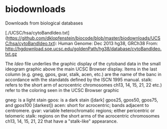 biodownloads
============

Downloads from biological databases


[./UCSC/hsa/cytoBandIdeo.txt] (https://github.com/dklopfenstein/biocode/blob/master/biodownloads/UCSC/hsa/cytoBandIdeo.txt):
Human Genome: Dec 2013 hg38, GRCh38
From: http://hgdownload.soe.ucsc.edu/goldenPath/hg38/database/cytoBandIdeo.txt.gz

The *Ideo* file underlies the graphic display of the cytoband data in the small ideogram graphic above the main UCSC Browser display. Items in the last column (e.g. gneg, gpos, gvar, stalk, acen,
etc.) are the name of the banc in accordance with the standatds defined by the ISCN 1995 manual.
stalk: refers to the short arm of acrocentric chromosomes ch13, 14, 15, 21, 22
etc.) refer to the coloring seen in the UCSC Browser graphic

gneg: is a light stain
gpos: is a dark stain ([dark] gpos25, gpos50, gpos75, and gpos100 [darkest])
acen: short for acrocentric; bands adjacent to centromere.
gvar: variable heterochromatic regions; either pericentric or telomeric
stalk: regions on the short arms of the acrocentric chromosomes ch13, 14, 15, 21, 22 that have a "stalk-like" appearance.

